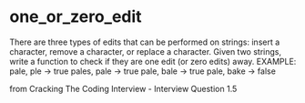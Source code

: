# one_or_zero_edit
There are three types of edits that can be performed on strings: insert a character,
remove a character, or replace a character. Given two strings, write a function to check if they are
one edit (or zero edits) away.
EXAMPLE:
pale, ple -> true
pales, pale -> true
pale, bale -> true
pale, bake -> false 

from Cracking The Coding Interview - Interview Question 1.5
